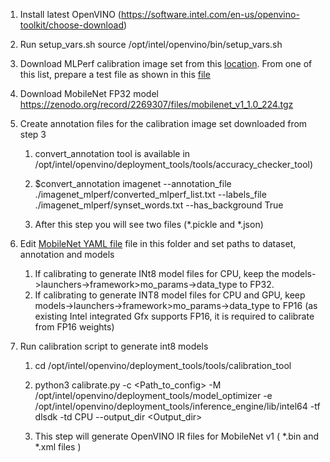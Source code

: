 1. Install latest OpenVINO (https://software.intel.com/en-us/openvino-toolkit/choose-download)

2. Run setup_vars.sh
	source /opt/intel/openvino/bin/setup_vars.sh

3. Download MLPerf calibration image set from this [location](https://github.com/mlperf/inference/tree/master/calibration/ImageNet). From one of this list, prepare a test file as shown in this  [file](./imagenet_mlperf/converted_mlperf_list.txt)

4. Download MobileNet FP32 model https://zenodo.org/record/2269307/files/mobilenet_v1_1.0_224.tgz

5. Create annotation files for the calibration image set downloaded from step 3

    1. convert_annotation tool is available in /opt/intel/openvino/deployment_tools/tools/accuracy_checker_tool)

    2. $convert_annotation imagenet --annotation_file ./imagenet_mlperf/converted_mlperf_list.txt --labels_file ./imagenet_mlperf/synset_words.txt --has_background True

    3. After this step you will see two files (*.pickle and *.json)

6. Edit [MobileNet YAML file](mobilenet_v1_cal_list_1.yml) file in this folder and set paths to dataset, annotation and models
    1. If calibrating to generate INt8 model files for CPU, keep the models->launchers->framework>mo_params->data_type to FP32.
    2. If  calibrating to generate INT8 model files for CPU and GPU, keep models->launchers->framework>mo_params->data_type to FP16 (as existing Intel integrated Gfx supports FP16, it is required to calibrate from FP16 weights)

7. Run calibration script to generate int8 models

    1. cd /opt/intel/openvino/deployment_tools/tools/calibration_tool

    2. python3 calibrate.py -c <Path_to_config> -M /opt/intel/openvino/deployment_tools/model_optimizer -e /opt/intel/openvino/deployment_tools/inference_engine/lib/intel64 -tf dlsdk -td CPU --output_dir <Output_dir>

    3. This step will generate OpenVINO IR files for MobileNet v1 ( *.bin and *.xml files )
